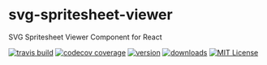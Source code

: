 # svg-spritesheet-viewer
SVG Spritesheet Viewer Component for React

[![travis build](https://img.shields.io/travis/zlypher/svg-spritesheet-viewer.svg?style=flat-square)](https://travis-ci.org/zlypher/svg-spritesheet-viewer)
[![codecov coverage](https://img.shields.io/codecov/c/github/zlypher/svg-spritesheet-viewer.svg?style=flat-square)](https://codecov.io/github/zlypher/svg-spritesheet-viewer)
[![version](https://img.shields.io/npm/v/svg-spritesheet-viewer.svg?style=flat-square)](http://npm.im/svg-spritesheet-viewer)
[![downloads](https://img.shields.io/npm/dm/svg-spritesheet-viewer.svg?style=flat-square)](http://npm-stat.com/charts.html?package=svg-spritesheet-viewer&from=2015-08-01)
[![MIT License](https://img.shields.io/npm/l/svg-spritesheet-viewer.svg?style=flat-square)](http://opensource.org/licenses/MIT)
